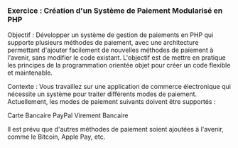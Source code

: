    ### Exercice : Création d'un Système de Paiement Modularisé en PHP

Objectif :
Développer un système de gestion de paiements en PHP qui supporte plusieurs méthodes de paiement, avec une architecture permettant d'ajouter facilement de nouvelles méthodes de paiement à l'avenir, sans modifier le code existant. L'objectif est de mettre en pratique les principes de la programmation orientée objet pour créer un code flexible et maintenable.

Contexte :
Vous travaillez sur une application de commerce électronique qui nécessite un système pour traiter différents modes de paiement. Actuellement, les modes de paiement suivants doivent être supportés :

Carte Bancaire
PayPal
Virement Bancaire

Il est prévu que d'autres méthodes de paiement soient ajoutées à l'avenir, comme le Bitcoin, Apple Pay, etc.